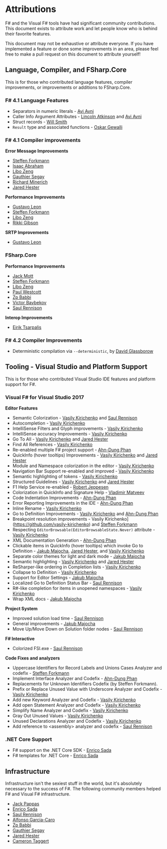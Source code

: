 # Attributions

F# and the Visual F# tools have had significant community contributions.  This document exists to attribute work and let people know who is behind their favorite features.

This document may not be exhaustive or attribute everyone.  If you have implemented a feature or done some improvements in an area, please feel free to make a pull request on this document to attribute yourself!

## Language, Compiler, and FSharp.Core

This is for those who contributed language features, compiler improvements, or improvements or additions to FSharp.Core.

### F# 4.1 Language Features

* Separators in numeric literals - [Avi Avni](https://github.com/aviavni)
* Caller Info Argument Attributes - [Lincoln Atkinson](https://github.com/latkin) and [Avi Avni](https://github.com/aviavni)
* Struct records - [Will Smith](https://github.com/tihan)
* `Result` type and associated functions - [Oskar Gewalli](https://github.com/wallymathieu)

### F# 4.1 Compiler improvements

**Error Message Improvements**

- [Steffen Forkmann](https://github.com/forki)
- [Isaac Abraham](https://github.com/isaacabraham)
- [Libo Zeng](https://github.com/liboz)
- [Gauthier Segay](https://github.com/smoothdeveloper)
- [Richard Minerich](https://github.com/Rickasaurus)
- [Jared Hester](https://github.com/cloudroutine)

**Performance Improvements**

- [Gustavo Leon](https://github.com/gmpl)
- [Steffen Forkmann](https://github.com/forki)
- [Libo Zeng](https://github.com/liboz)
- [Rikki Gibson](https://github.com/RikkiGibson)

**SRTP Improvements**

- [Gustavo Leon](https://github.com/gmpl)

### FSharp.Core

**Performance Improvements**

- [Jack Mott](https://github.com/jackmott)
- [Steffen Forkmann](https://github.com/forki)
- [Libo Zeng](https://github.com/liboz)
- [Paul Westcott](https://github.com/manofstick)
- [Zp Babbi](https://github.com/zpbappi)
- [Victor Baybekov](https://github.com/buybackoff)
- [Saul Rennison](https://github.com/saul)

**Interop Improvements**

- [Eirik Tsarpalis](https://github.com/eiriktsarpalis)

### F# 4.2 Compiler Improvements

- Deterministic compilation via `--deterministic`, by [David Glassborow](https://github.com/davidglassborow)

## Tooling - Visual Studio and Platform Support

This is for those who contributed Visual Studio IDE features and platform support for F#.

### Visual F# for Visual Studio 2017

**Editor Features**

* Semantic Colorization - [Vasily Kirichenko](https://github.com/vasily-kirichenko) and [Saul Rennison](https://github.com/saul)
* Autocompletion - [Vasily Kirichenko](https://github.com/vasily-kirichenko)
* IntelliSense Filters and Glyph improvements - [Vasily Kirichenko](https://github.com/vasily-kirichenko)
* IntelliSense accuracy Improvements - [Vasily Kirichenko](https://github.com/vasily-kirichenko)
* Go To All - [Vasily Kirichenko](https://github.com/vasily-kirichenko) and [Jared Hester](github.com/cloudroutine)
* Find All References - [Vasily Kirichenko](https://github.com/vasily-kirichenko)
* Re-enabled multiple F# project support - [Ahn-Dung Phan](https://github.com/dungpa)
* QuickInfo (hover tooltips) Improvements - [Vasily Kirichenko](https://github.com/vasily-kirichenko) and [Jared Hester](github.com/cloudroutine)
* Module and Namespace colorization in the editor - [Vasily Kirichenko](https://github.com/vasily-kirichenko)
* Navigation Bar Support re-enabled and improved - [Vasily Kirichenko](https://github.com/vasily-kirichenko)
* Semantic highlighting of tokens - [Vasily Kirichenko](https://github.com/vasily-kirichenko)
* Structured Guidelines - [Vasily Kirichenko](https://github.com/vasily-kirichenko) and [Jared Hester](https://github.com/cloudRoutine)
* F1 Help Service re-enabled - [Robert Jeppesen](https://github.com/rojepp)
* Colorization in QuickInfo and Signature Help - [Vladimir Matveev](https://github.com/vladima)
* Code Indentation Improvements - [Ahn-Dung Phan](https://github.com/dungpa)
* Error Reporting Improvements in the IDE - [Ahn-Dung Phan](https://github.com/dungpa)
* Inline Rename - [Vasily Kirichenko](https://github.com/vasily-kirichenko)
* Go to Definition Improvements - [Vasily Kirichenko](https://github.com/vasily-kirichenko) and [Ahn-Dung Phan](https://github.com/dungpa)
* Breakpoint resolution improvements - Vasily Kirichenko](https://github.com/vasily-kirichenko) and [Steffen Forkmann](https://github.com/forki)
* Respecting `EditorBrowsable(EditorBrowsableState.Never)` attribute - [Vasily Kirichenko](https://github.com/vasily-kirichenko)
* XML Documentation Generation - [Ahn-Dung Phan](https://github.com/dungpa)
* Clickable items in QuickInfo (hover tooltips) which invoke Go to Definition - [Jakub Majocha](https://github.com/majocha), [Jared Hester](https://github.com/cloudRoutine), and [Vasily Kirichenko](https://github.com/vasily-kirichenko)
* Separate color themes for light and dark mode - [Jakub Majocha](https://github.com/majocha)
* Semantic highlighting - [Vasily Kirichenko](https://github.com/vasily-kirichenko) and [Jared Hester](github.com/cloudroutine)
* ReSharper-like ordering in Completion lists - [Vasily Kirichenko](https://github.com/vasily-kirichenko)
* Collapse to Definition - [Vasily Kirichenko](https://github.com/vasily-kirichenko)
* Support for Editor Settings - [Jakub Majocha](https://github.com/majocha)
* Localized Go to Definition Status Bar - [Saul Rennison](https://github.com/saul)
* R#-like completion for items in unopened namespaces - [Vasily Kirichenko](https://github.com/vasily-kirichenko)
* Wrap XML docs - [Jakub Majocha](https://github.com/majocha)

**Project System**

* Improved solution load time - [Saul Rennison](https://github.com/saul)
* General improvements - [Jakub Majocha](https://github.com/majocha)
* Move Up/Move Down on Solution folder nodes - [Saul Rennison](https://github.com/saul)

**F# Interactive**

* Colorized FSI.exe - [Saul Rennison](https://github.com/saul)

**Code Fixes and analyzers**

* Uppercase Identifiers for Record Labels and Unions Cases Analyzer and codefix - [Steffen Forkmann](https://github.com/forki)
* Implement Interface Analyzer and Codefix - [Ahn-Dung Phan](https://github.com/dungpa)
* Replacements for Unknown Identifiers Codefix (by Steffen Forkmann).
* Prefix or Replace Unused Value with Underscore Analyzer and Codefix - [Vasily Kirichenko](https://github.com/vasily-kirichenko)
* Add new Keyword Analyzer and Codefix - [Vasily Kirichenko](https://github.com/vasily-kirichenko)
* Add open Statement Analyzer and Codefix - [Vasily Kirichenko](https://github.com/vasily-kirichenko)
* Simplify Name Analyzer and Codefix - [Vasily Kirichenko](https://github.com/vasily-kirichenko)
* Gray Out Unused Values - [Vasily Kirichenko](https://github.com/vasily-kirichenko)
* Unused Declarations Analyzer and Codefix - [Vasily Kirichenko](https://github.com/vasily-kirichenko)
* Add reference to \<assembly\> analyzer and codefix - [Saul Rennison](https://github.com/saul)

### .NET Core Support

* F# support on the .NET Core SDK - [Enrico Sada](https://github.com/enricosada)
* F# templates for .NET Core - [Enrico Sada](https://github.com/enricosada)

## Infrastructure

Infrastructure isn't the sexiest stuff in the world, but it's absolutely necessary to the success of F#.  The following community members helped F# and Visual F# infrastructure.

* [Jack Pappas](https://github.com/jack-pappas)
* [Enrico Sada](https://github.com/enricosada)
* [Saul Rennison](https://github.com/saul)
* [Alfonso Garcia-Caro](https://github.com/alfonsogarciacaro)
* [Zp Babbi](https://github.com/zpbappi)
* [Gauthier Segay](https://github.com/smoothdeveloper)
* [Jared Hester](github.com/cloudroutine)
* [Cameron Taggert](https://github.com/ctaggart)
